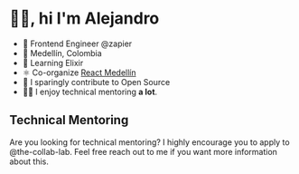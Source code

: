 # 👋🏼, hi I'm Alejandro

- 💼 Frontend Engineer @zapier
- 🏡 Medellín, Colombia
- 🌱 Learning Elixir
- ⚛️ Co-organize [React Medellín](https://meetup.com/react-medellin)
- 🤝 I sparingly contribute to Open Source
- 👨‍🏫 I enjoy technical mentoring **a lot**.

## Technical Mentoring

Are you looking for technical mentoring? I highly encourage you to apply to @the-collab-lab. Feel free reach out to me if you want more information about this.
